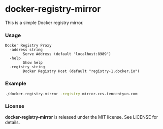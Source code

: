 # docker-registry-mirror

This is a simple Docker registry mirror.

### Usage
```
Docker Registry Proxy 
  -address string
        Serve Address (default "localhost:8989")
  -help
        Show help
  -registry string
        Docker Registry Host (default "registry-1.docker.io")
```

### Example
```bash
./docker-registry-mirror -registry mirror.ccs.tencentyun.com
```

### License

**docker-registry-mirror** is released under the MIT license. See LICENSE for details.